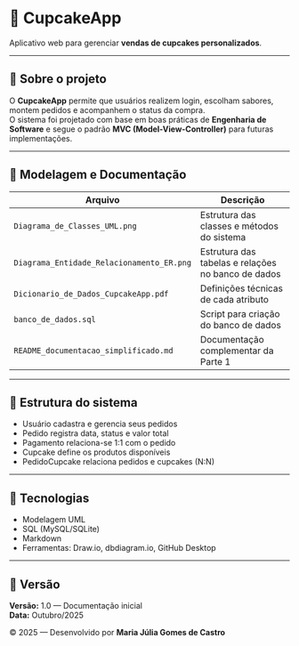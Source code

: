 # 🍰 CupcakeApp

Aplicativo web para gerenciar **vendas de cupcakes personalizados**.

---

## 📘 Sobre o projeto

O **CupcakeApp** permite que usuários realizem login, escolham sabores, montem pedidos e acompanhem o status da compra.  
O sistema foi projetado com base em boas práticas de **Engenharia de Software** e segue o padrão **MVC (Model-View-Controller)** para futuras implementações.

---

## 🧱 Modelagem e Documentação

| Arquivo | Descrição |
|----------|------------|
| `Diagrama_de_Classes_UML.png` | Estrutura das classes e métodos do sistema |
| `Diagrama_Entidade_Relacionamento_ER.png` | Estrutura das tabelas e relações no banco de dados |
| `Dicionario_de_Dados_CupcakeApp.pdf` | Definições técnicas de cada atributo |
| `banco_de_dados.sql` | Script para criação do banco de dados |
| `README_documentacao_simplificado.md` | Documentação complementar da Parte 1 |

---

## 🧩 Estrutura do sistema

- Usuário cadastra e gerencia seus pedidos  
- Pedido registra data, status e valor total  
- Pagamento relaciona-se 1:1 com o pedido  
- Cupcake define os produtos disponíveis  
- PedidoCupcake relaciona pedidos e cupcakes (N:N)

---

## 🧠 Tecnologias

- Modelagem UML  
- SQL (MySQL/SQLite)  
- Markdown  
- Ferramentas: Draw.io, dbdiagram.io, GitHub Desktop  

---

## 📅 Versão

**Versão:** 1.0 — Documentação inicial  
**Data:** Outubro/2025  

© 2025 — Desenvolvido por **Maria Júlia Gomes de Castro**
